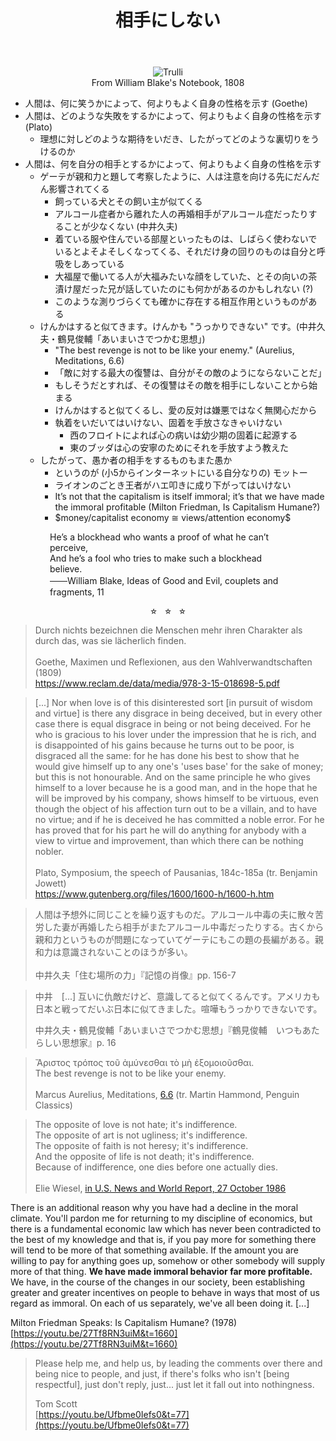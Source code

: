 ﻿---
title: "相手にしない"
---

<center><figure class="" title="William Blake's Notebook, 1808"><img src="https://upload.wikimedia.org/wikipedia/commons/3/3c/Blake_manuscript_-_Notebook_1808_-_16_Hes_a_Blockhead_who_wants_a_proof_of_what_he.jpg" alt="Trulli">
<figcaption><center>From William Blake's Notebook, 1808</center></figcaption></figure> </center>

-   人間は、何に笑うかによって、何よりもよく自身の性格を示す (Goethe)
-   人間は、どのような失敗をするかによって、何よりもよく自身の性格を示す (Plato)
    -   理想に対しどのような期待をいだき、したがってどのような裏切りをうけるのか
-   人間は、何を自分の相手とするかによって、何よりもよく自身の性格を示す
    -   ゲーテが親和力と題して考察したように、人は注意を向ける先にだんだん影響されてくる
        -   飼っている犬とその飼い主が似てくる
        -   アルコール症者から離れた人の再婚相手がアルコール症だったりすることが少なくない (中井久夫)
        -   着ている服や住んでいる部屋といったものは、しばらく使わないでいるとよそよそしくなってくる、それだけ身の回りのものは自分と呼吸をしあっている
        -   大福屋で働いてる人が大福みたいな顔をしていた、とその向いの茶漬け屋だった兄が話していたのにも何かがあるのかもしれない (?)
        -   このような測りづらくても確かに存在する相互作用というものがある
    -   けんかはすると似てきます。けんかも "うっかりできない" です。(中井久夫・鶴見俊輔「あいまいさでつかむ思想」)
        - "The best revenge is not to be like your enemy." (Aurelius, Meditations, 6.6)
        - 「敵に対する最大の復讐は、自分がその敵のようにならないことだ」
        -   もしそうだとすれば、その復讐はその敵を相手にしないことから始まる
        -   けんかはすると似てくるし、愛の反対は嫌悪ではなく無関心だから
        -   執着をいだいてはいけない、固着を手放さなきゃいけない
            -   西のフロイトによれば心の病いは幼少期の固着に起源する
            -   東のブッダは心の安寧のためにそれを手放すよう教えた
    -   したがって、愚か者の相手をするものもまた愚か
        -   というのが (小5からインターネットにいる自分なりの) モットー
        -   ライオンのごとき王者がハエ叩きに成り下がってはいけない
        -   It’s not that the capitalism is itself immoral; it’s that we have made the immoral profitable (Milton Friedman, Is Capitalism Humane?)
        -   \$$\mathrm{money / capitalist ~ economy ~ \cong ~ views / attention ~ economy}$$

<center> <p style="text-align: start; width: 75%; margin-top: 0.5em;">
He’s a blockhead who wants a proof of what he can’t perceive, <br>
And he’s a fool who tries to make such a blockhead believe. <br>
<s>　　</s>William Blake, Ideas of Good and Evil, couplets and fragments, 11
</p></center>

<center><p style="margin-top: 0.5em; margin-bottom: 0.5em;"> <span style="font-size: 80%">☆　☆　☆</span> </p></center>

<blockquote>
Durch nichts bezeichnen die Menschen mehr ihren Charakter als durch das, was sie lächerlich finden.<br>
<br>
Goethe, Maximen und Reflexionen, aus den Wahlverwandtschaften (1809)<br>
<a href="https://www.reclam.de/data/media/978-3-15-018698-5.pdf">https://www.reclam.de/data/media/978-3-15-018698-5.pdf</a>
</blockquote>

<blockquote>
[...] Nor when love is of this disinterested sort [in pursuit of wisdom and virtue] is there any disgrace in being deceived, but in every other case there is equal disgrace in being or not being deceived. For he who is gracious to his lover under the impression that he is rich, and is disappointed of his gains because he turns out to be poor, is disgraced all the same: for he has done his best to show that he would give himself up to any one's 'uses base' for the sake of money; but this is not honourable. And on the same principle he who gives himself to a lover because he is a good man, and in the hope that he will be improved by his company, shows himself to be virtuous, even though the object of his affection turn out to be a villain, and to have no virtue; and if he is deceived he has committed a noble error. For he has proved that for his part he will do anything for anybody with a view to virtue and improvement, than which there can be nothing nobler. <br>
<br>
Plato, Symposium, the speech of Pausanias, 184c-185a (tr. Benjamin Jowett) <br>
<a href="https://www.gutenberg.org/files/1600/1600-h/1600-h.htm">https://www.gutenberg.org/files/1600/1600-h/1600-h.htm</a>
</blockquote>

<blockquote>
人間は予想外に同じことを繰り返すものだ。アルコール中毒の夫に散々苦労した妻が再婚したら相手がまたアルコール中毒だったりする。古くから親和力というものが問題になっていてゲーテにもこの題の長編がある。親和力は意識されないことのほうが多い。<br>
<br>
中井久夫「住む場所の力」『記憶の肖像』pp. 156-7
</blockquote>

> 中井　[...] 互いに仇敵だけど、意識してると似てくるんです。アメリカも日本と戦ってだいぶ日本に似てきました。喧嘩もうっかりできないです。
>
> 中井久夫・鶴見俊輔「あいまいさでつかむ思想」『鶴見俊輔　いつもあたらしい思想家』p. 16

<blockquote>
Ἄριστος τρόπος τοῦ ἀμύνεσθαι τὸ μὴ ἐξομοιοῦσθαι. <br>
The best revenge is not to be like your enemy. <br>
<br>
Marcus Aurelius, Meditations, <a href="https://www.perseus.tufts.edu/hopper/text?doc=Aur.+6.6">6.6</a> (tr. Martin Hammond, Penguin Classics)
</blockquote>

<blockquote>
The opposite of love is not hate; it's indifference.  <br>
The opposite of art is not ugliness; it's indifference.  <br>
The opposite of faith is not heresy; it's indifference.  <br>
And the opposite of life is not death; it's indifference.  <br>
Because of indifference, one dies before one actually dies. <br>
<br>
Elie Wiesel, <a href="https://www.oxfordreference.com/view/10.1093/acref/9780191826719.001.0001/q-oro-ed4-00011516">in U.S. News and World Report, 27 October 1986</a>
</blockquote

> There is an additional reason why you have had a decline in the moral climate. You'll pardon me for returning to my discipline of economics, but there is a fundamental economic law which has never been contradicted to the best of my knowledge and that is, if you pay more for something there will tend to be more of that something available. If the amount you are willing to pay for anything goes up, somehow or other somebody will supply more of that thing. <b>We have made immoral behavior far more profitable.</b> We have, in the course of the changes in our society, been establishing greater and greater incentives on people to behave in ways that most of us regard as immoral. On each of us separately, we've all been doing it. [...]<br>
>
> Milton Friedman Speaks: Is Capitalism Humane?  (1978)<br>
> [https://youtu.be/27Tf8RN3uiM&t=1660](https://youtu.be/27Tf8RN3uiM&t=1660)

> Please help me, and help us, by leading the comments over there and being nice to people, and just, if there's folks who isn't [being respectful], just don't reply, just... just let it fall out into nothingness.
>
> Tom Scott<br>
> [https://youtu.be/Ufbme0Iefs0&t=77](https://youtu.be/Ufbme0Iefs0&t=77)
